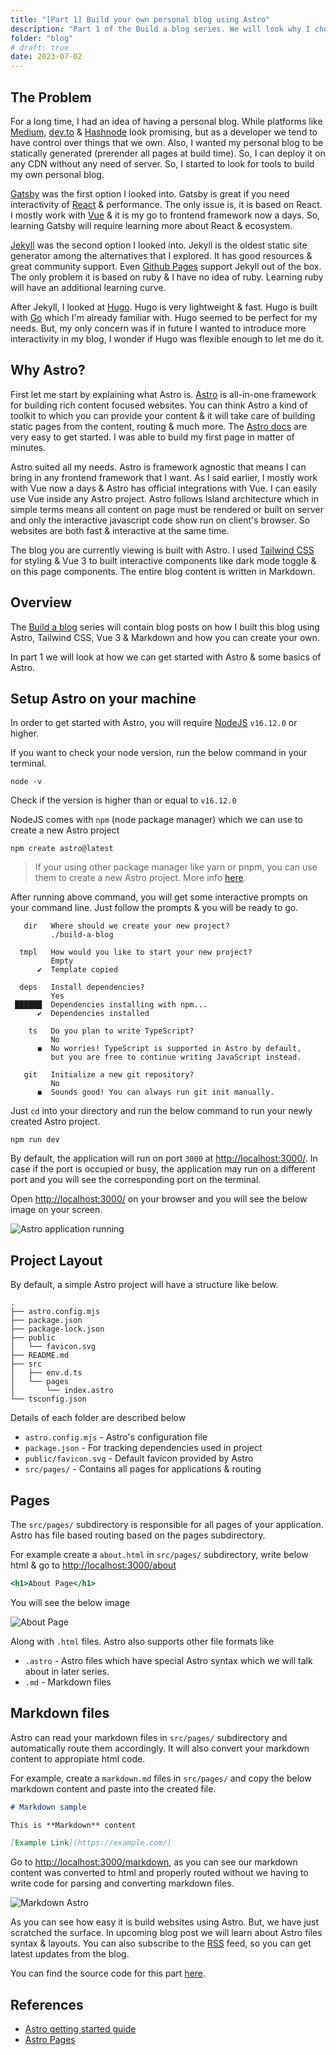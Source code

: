 ```yaml
---
title: "[Part 1] Build your own personal blog using Astro"
description: "Part 1 of the Build a blog series. We will look why I chose Astro, how you can setup Astro on your machine & how to get started with Astro."
folder: "blog"
# draft: true
date: 2023-07-02
---
```


## The Problem

For a long time, I had an idea of having a personal blog. While platforms like [Medium](https://medium.com), [dev.to](https://dev.to) & [Hashnode](https://hashnode.com) look promising, but as a developer we tend to have control over things that we own. Also, I wanted my personal blog to be statically generated (prerender all pages at build time). So, I can deploy it on any CDN without any need of server. So, I started to look for tools to build my own personal blog. 

[Gatsby](https://www.gatsbyjs.com/) was the first option I looked into. Gatsby is great if you need interactivity of [React](https://react.dev/) & performance. The only issue is, it is based on React. I mostly work with [Vue](https://vuejs.org/) & it is my go to frontend framework now a days. So, learning Gatsby will require learning more about React & ecosystem.

[Jekyll](https://jekyllrb.com/) was the second option I looked into. Jekyll is the oldest static site generator among the alternatives that I explored. It has good resources & great community support. Even [Github Pages](https://pages.github.com/) support Jekyll out of the box. The only problem it is based on ruby & I have no idea of ruby. Learning ruby will have an additional learning curve.

After Jekyll, I looked at [Hugo](https://gohugo.io/). Hugo is very lightweight & fast. Hugo is built with [Go](https://go.dev/) which I'm already familiar with. Hugo seemed to be perfect for my needs. But, my only concern was if in future I wanted to introduce more interactivity in my blog, I wonder if Hugo was flexible enough to let me do it.

## Why Astro?

First let me start by explaining what Astro is. [Astro](https://astro.build/) is all-in-one framework for building rich content focused websites. You can think Astro a kind of toolkit to which you can provide your content & it will take care of building static pages from the content, routing & much more. The [Astro docs](https://docs.astro.build/) are very easy to get started. I was able to build my first page in matter of minutes.

Astro suited all my needs. Astro is framework agnostic that means I can bring in any frontend framework that I want. As I said earlier, I mostly work with Vue now a days & Astro has official integrations with Vue. I can easily use Vue inside any Astro project. Astro follows Island architecture which in simple terms means all content on page must be rendered or built on server and only the interactive javascript code show run on client's browser. So websites are both fast & interactive at the same time.

The blog you are currently viewing is built with Astro. I used [Tailwind CSS](https://tailwindcss.com/) for styling & Vue 3 to built interactive components like dark mode toggle & on this page components. The entire blog content is written in Markdown.

## Overview

The [Build a blog](/folders/blog) series will contain blog posts on how I built this blog using Astro, Tailwind CSS, Vue 3 & Markdown and how you can create your own. 

In part 1 we will look at how we can get started with Astro & some basics of Astro.

## Setup Astro on your machine

In order to get started with Astro, you will require [NodeJS](https://nodejs.org/en) `v16.12.0` or higher.

If you want to check your node version, run the below command in your terminal.

```
node -v
```

Check if the version is higher than or equal to `v16.12.0`

NodeJS comes with `npm` (node package manager) which we can use to create a new Astro project

```
npm create astro@latest
```

> If your using other package manager like yarn or pnpm, you can use them to create a new Astro project. More info [here](https://docs.astro.build/en/install/auto/#1-run-the-setup-wizard).

After running above command, you will get some interactive prompts on your command line. Just follow the prompts & you will be ready to go.

```
   dir   Where should we create your new project?
         ./build-a-blog

  tmpl   How would you like to start your new project?
         Empty
      ✔  Template copied

  deps   Install dependencies?
         Yes
 ██████  Dependencies installing with npm...
      ✔  Dependencies installed

    ts   Do you plan to write TypeScript?
         No
      ◼  No worries! TypeScript is supported in Astro by default,
         but you are free to continue writing JavaScript instead.

   git   Initialize a new git repository?
         No
      ◼  Sounds good! You can always run git init manually.
```

Just `cd` into your directory and run the below command to run your newly created Astro project.

```
npm run dev
```

By default, the application will run on port `3000` at [http://localhost:3000/](http://localhost:3000/). In case if the port is occupied or busy, the application may run on a different port and you will see the corresponding port on the terminal.

Open [http://localhost:3000/](http://localhost:3000/) on your browser and you will see the below image on your screen.

![Astro application running](/images/blog/post-1-blog/initial.png)

## Project Layout

By default, a simple Astro project will have a structure like below.

```
.
├── astro.config.mjs
├── package.json
├── package-lock.json
├── public
│   └── favicon.svg
├── README.md
├── src
│   ├── env.d.ts
│   └── pages
│       └── index.astro
└── tsconfig.json
```

Details of each folder are described below

- `astro.config.mjs` - Astro's configuration file
- `package.json` - For tracking dependencies used in project
- `public/favicon.svg` - Default favicon provided by Astro
- `src/pages/` - Contains all pages for applications & routing

## Pages

The `src/pages/` subdirectory is responsible for all pages of your application. Astro has file based routing based on the pages subdirectory.

For example create a `about.html` in `src/pages/` subdirectory, write below html & go to [http://localhost:3000/about](http://localhost:3000/about)

```html:src/pages/about.html
<h1>About Page</h1>
```

You will see the below image

![About Page](/images/blog/post-1-blog/about.png)

Along with `.html` files. Astro also supports other file formats like

- `.astro` - Astro files which have special Astro syntax which we will talk about in later series.
- `.md` - Markdown files

## Markdown files

Astro can read your markdown files in `src/pages/` subdirectory and automatically route them accordingly. It will also convert your markdown content to appropiate html code.

For example, create a `markdown.md` files in `src/pages/` and copy the below markdown content and paste into the created file. 

```md:src/pages/markdown.md
# Markdown sample 

This is **Markdown** content

[Example Link](https://example.com/)
```

Go to [http://localhost:3000/markdown](http://localhost:3000/markdown), as you can see our markdown content was converted to html and properly routed without we having to write code for parsing and converting markdown files.

![Markdown Astro](/images/blog/post-1-blog/markdown.png)

As you can see how easy it is build websites using Astro. But, we have just scratched the surface. In upcoming blog post we will learn about Astro files syntax & layouts. You can also subscribe to the [RSS](/rss.xml) feed, so you can get latest updates from the blog.

You can find the source code for this part [here](https://github.com/ppalone/build-a-blog/tree/part-1).

## References

- [Astro getting started guide](https://docs.astro.build/en/getting-started/)
- [Astro Pages](https://docs.astro.build/en/core-concepts/astro-pages/)